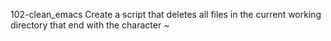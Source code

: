  102-clean_emacs Create a script that deletes all files in the current working directory that end with the character ~
